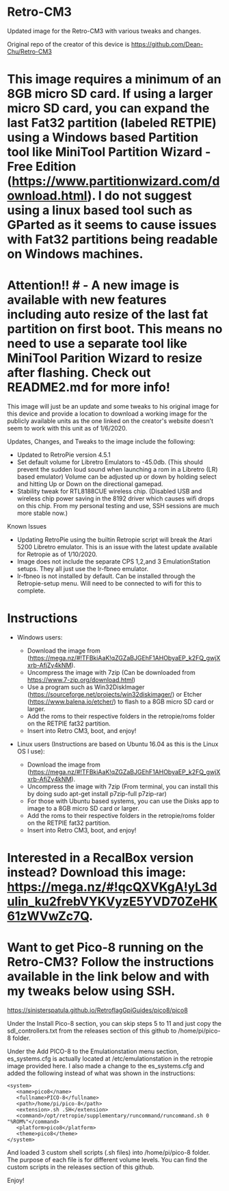 # Retro-CM3
Updated image for the Retro-CM3 with various tweaks and changes.  

Original repo of the creator of this device is https://github.com/Dean-Chu/Retro-CM3

# This image requires a minimum of an 8GB micro SD card. If using a larger micro SD card, you can expand the last Fat32 partition (labeled RETPIE) using a Windows based Partition tool like MiniTool Partition Wizard - Free Edition (https://www.partitionwizard.com/download.html). I do not suggest using a linux based tool such as GParted as it seems to cause issues with Fat32 partitions being readable on Windows machines.

# Attention!! # - A new image is available with new features including auto resize of the last fat partition on first boot.  This means no need to use a separate tool like MiniTool Parition Wizard to resize after flashing.  Check out README2.md for more info!

This image will just be an update and some tweaks to his original image for this device and provide a location to download a working image for the publicly available units as the one linked on the creator's website doesn't seem to work with this unit as of 1/6/2020.

Updates, Changes, and Tweaks to the image include the following:
-  Updated to RetroPie version 4.5.1
-  Set default volume for Libretro Emulators to -45.0db.  (This should prevent the sudden loud sound when launching a rom in a Libretro (LR) based emulator)  Volume can be adjusted up or down by holding select and hitting Up or Down on the directional gamepad.
-  Stability tweak for RTL8188CUE wireless chip.  (Disabled USB and wireless chip power saving in the 8192 driver which causes wifi drops on this chip.  From my personal testing and use, SSH sessions are much more stable now.)

Known Issues
-  Updating RetroPie using the builtin Retropie script will break the Atari 5200 Libretro emulator.  This is an issue with the latest update available for Retropie as of 1/10/2020.
-  Image does not include the separate CPS 1,2,and 3 EmulationStation setups.  They all just use the lr-fbneo emulator.
-  lr-fbneo is not installed by default.  Can be installed through the Retropie-setup menu.  Will need to be connected to wifi for this to complete.

#  Instructions
-  Windows users:
   -  Download the image from (https://mega.nz/#!TFBkiAaK!qZGZaBJGEhF1AHObyaEP_k2FQ_gwjXxrb-AfjZy4kNM).        
   -  Uncompress the image with 7zip (Can be downloaded from https://www.7-zip.org/download.html)
   -  Use a program such as Win32DiskImager (https://sourceforge.net/projects/win32diskimager/) or Etcher (https://www.balena.io/etcher/) to flash to a 8GB micro SD card or larger.
   -  Add the roms to their respective folders in the retropie/roms folder on the RETPIE fat32 partition.
   -  Insert into Retro CM3, boot, and enjoy!

-  Linux users (Instructions are based on Ubuntu 16.04 as this is the Linux OS I use):
   -  Download the image from (https://mega.nz/#!TFBkiAaK!qZGZaBJGEhF1AHObyaEP_k2FQ_gwjXxrb-AfjZy4kNM).         
   -  Uncompress the image with 7zip (From terminal, you can install this by doing sudo apt-get install p7zip-full p7zip-rar)   
   -  For those with Ubuntu based systems, you can use the Disks app to image to a 8GB micro SD card or larger.
   -  Add the roms to their respective folders in the retropie/roms folder on the RETPIE fat32 partition.
   -  Insert into Retro CM3, boot, and enjoy!

# Interested in a RecalBox version instead?  Download this image: https://mega.nz/#!qcQXVKgA!yL3dulin_ku2frebVYKVyzE5YVD70ZeHK61zWVwZc7Q.

# Want to get Pico-8 running on the Retro-CM3?  Follow the instructions available in the link below and with my tweaks below using SSH.
https://sinisterspatula.github.io/RetroflagGpiGuides/pico8/pico8

Under the Install Pico-8 section, you can skip steps 5 to 11 and just copy the sdl_controllers.txt from the releases section of this github to /home/pi/pico-8 folder.

Under the Add PICO-8 to the Emulationstation menu section, es_systems.cfg is actually located at /etc/emulationstation in the retropie image provided here.  I also made a change to the es_systems.cfg and added the following instead of what was shown in the instructions:

```
<system>
   <name>pico8</name>
   <fullname>PICO-8</fullname>
   <path>/home/pi/pico-8</path>
   <extension>.sh .SH</extension>
   <command>/opt/retropie/supplementary/runcommand/runcommand.sh 0 "%ROM%"</command>
   <platform>pico8</platform>
   <theme>pico8</theme>
</system>
``` 

And loaded 3 custom shell scripts (.sh files) into /home/pi/pico-8 folder.  The purpose of each file is for different volume levels.  You can find the custom scripts in the releases section of this github. 

Enjoy!
 

